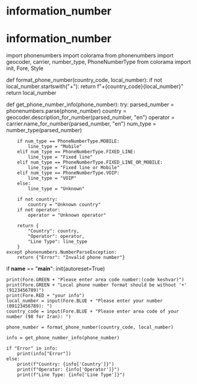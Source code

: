 # information_number

# information_number

import phonenumbers
import colorama
from phonenumbers import geocoder, carrier, number_type, PhoneNumberType
from colorama import init, Fore, Style

def format_phone_number(country_code, local_number):
    if not local_number.startswith("+"):
        return f"+{country_code}{local_number}"
    return local_number

def get_phone_number_info(phone_number):
    try:
        parsed_number = phonenumbers.parse(phone_number)
        country = geocoder.description_for_number(parsed_number, "en")
        operator = carrier.name_for_number(parsed_number, "en")
        num_type = number_type(parsed_number)

        if num_type == PhoneNumberType.MOBILE:
            line_type = "Mobile"
        elif num_type == PhoneNumberType.FIXED_LINE:
            line_type = "Fixed line"
        elif num_type == PhoneNumberType.FIXED_LINE_OR_MOBILE:
            line_type = "Fixed line or Mobile"
        elif num_type == PhoneNumberType.VOIP:
            line_type = "VOIP"
        else:
            line_type = "Unknown"

        if not country:
            country = "Unknown country"
        if not operator:
            operator = "Unknown operator"

        return {
            "Country": country,
            "Operator": operator,
            "Line Type": line_type
        }
    except phonenumbers.NumberParseException:
        return {"Error": "Invalid phone number"}

if __name__ == "__main__":
    init(autoreset=True)

    print(Fore.GREEN + "Please enter area code number:(code keshvar)")
    print(Fore.GREEN + "Local phone number format should be without '+' (9123456789)")
    print(Fore.RED + "your info")
    local_number = input(Fore.BLUE + "Please enter your number (09123456789): ")
    country_code = input(Fore.BLUE + "Please enter area code of your number (98 for Iran): ")
    
    phone_number = format_phone_number(country_code, local_number)
    
    info = get_phone_number_info(phone_number)

    if "Error" in info:
        print(info["Error"])
    else:
        print(f"Country: {info['Country']}")
        print(f"Operator: {info['Operator']}")
        print(f"Line Type: {info['Line Type']}")

